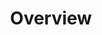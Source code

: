 ---
title: Overview
position: 1
navigation: solution-footer
header:
  title: Leveraging Data to Enhance and Personalise the Customer Experience
  hero-image: "/uploads/banner-solutions-overview.png"
description: Leveraging Data to Enhance and Personalise the Customer Experience
sections:
  - title:
    handle: overview
    overview-title: Meet Shopper Expectations and Drive Profitable Growth
    overview-subtitle: With always-on customers, retailers need to better understand their preferences, anticipate demand faster and personalise all touch points to stay ahead. The ability to ingest, cleanse, and augment huge quantities of data from multiple sources is at the very heart of the Dressipi Revenue Optimisation Platform.
    subsections:
      - title: Personalised Recommendations
        image: "/uploads/icon_personalised-recommendations-colour.svg"
        body: "Anticipate customer needs and build deeper engagement across every touchpoint: online, instore, in app and email."
        action:
          copy: Find Out How >
          url: "/solutions/personalised-recommendations/"
      - title: Data Insight Hub
        image: "/uploads/icon_data-insight-hub-colour.svg"
        body: "Access real-time insights and actionable knowledge to optimise value at each step of the merchandising and buying process."
        action:
          copy: Find Out How >
          url: "/solutions/data-insight-hub/"
  - title: "One Platform. Limitless Integrations."
    handle: solutions
    subtitle: Dressipi’s powerful APIs enable seamless integration into existing enterprise platforms so you can quickly drive profitable growth across the entire value chain
    subsections:
      - title:
        branch: platform-integrations
        image:
        integrations:
          - Exponea
          - Ometria
          - Sap Hybris
          - Sales Force
          - IBM
          - Astound
  - title: Dressipi Makes it Easy to Get Started & Deliver ROI
    handle: benefits
    subsections:
    - title: 
      body: Easy onboarding by our team of friendly experts
      image: "/uploads/icon-onboarding.svg"
    - title: 
      body: Start with one solution, prove ROI, roll out everywhere
      image: "/uploads/icon-rollout.svg"
    - title: 
      body: Get quick, genuine results that have a positive impact
      image: "/uploads/icon-results.svg"
      action:
        copy: GET STARTED >
        url: "/contact/"
layout: product
---